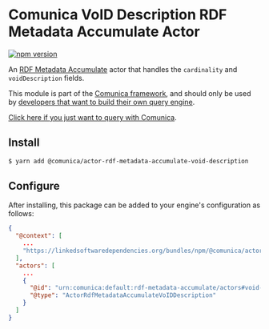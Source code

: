 # Comunica VoID Description RDF Metadata Accumulate Actor

[![npm version](https://badge.fury.io/js/%40comunica%2Factor-rdf-metadata-accumulate-void-description.svg)](https://www.npmjs.com/package/@comunica/actor-rdf-metadata-accumulate-void-description)

An [RDF Metadata Accumulate](https://github.com/comunica/comunica/tree/master/packages/bus-rdf-metadata-accumulate) actor
that handles the `cardinality` and `voidDescription` fields.

This module is part of the [Comunica framework](https://github.com/comunica/comunica),
and should only be used by [developers that want to build their own query engine](https://comunica.dev/docs/modify/).

[Click here if you just want to query with Comunica](https://comunica.dev/docs/query/).

## Install

```bash
$ yarn add @comunica/actor-rdf-metadata-accumulate-void-description
```

## Configure

After installing, this package can be added to your engine's configuration as follows:
```json
{
  "@context": [
    ...
    "https://linkedsoftwaredependencies.org/bundles/npm/@comunica/actor-rdf-metadata-accumulate-void-description/^0.0.0/components/context.jsonld"
  ],
  "actors": [
    ...
    {
      "@id": "urn:comunica:default:rdf-metadata-accumulate/actors#void-description",
      "@type": "ActorRdfMetadataAccumulateVoIDDescription"
    }
  ]
}
```
